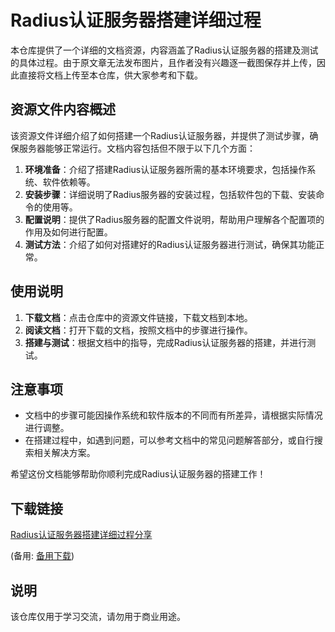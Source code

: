 # Radius认证服务器搭建详细过程

本仓库提供了一个详细的文档资源，内容涵盖了Radius认证服务器的搭建及测试的具体过程。由于原文章无法发布图片，且作者没有兴趣逐一截图保存并上传，因此直接将文档上传至本仓库，供大家参考和下载。

## 资源文件内容概述

该资源文件详细介绍了如何搭建一个Radius认证服务器，并提供了测试步骤，确保服务器能够正常运行。文档内容包括但不限于以下几个方面：

1. **环境准备**：介绍了搭建Radius认证服务器所需的基本环境要求，包括操作系统、软件依赖等。
2. **安装步骤**：详细说明了Radius服务器的安装过程，包括软件包的下载、安装命令的使用等。
3. **配置说明**：提供了Radius服务器的配置文件说明，帮助用户理解各个配置项的作用及如何进行配置。
4. **测试方法**：介绍了如何对搭建好的Radius认证服务器进行测试，确保其功能正常。

## 使用说明

1. **下载文档**：点击仓库中的资源文件链接，下载文档到本地。
2. **阅读文档**：打开下载的文档，按照文档中的步骤进行操作。
3. **搭建与测试**：根据文档中的指导，完成Radius认证服务器的搭建，并进行测试。

## 注意事项

- 文档中的步骤可能因操作系统和软件版本的不同而有所差异，请根据实际情况进行调整。
- 在搭建过程中，如遇到问题，可以参考文档中的常见问题解答部分，或自行搜索相关解决方案。

希望这份文档能够帮助你顺利完成Radius认证服务器的搭建工作！

## 下载链接
[Radius认证服务器搭建详细过程分享](https://pan.quark.cn/s/27b0695957c4) 

(备用: [备用下载](https://pan.baidu.com/s/1WO3jQFrATSBmnDMSjXIduA?pwd=1234))

## 说明

该仓库仅用于学习交流，请勿用于商业用途。
